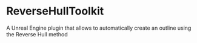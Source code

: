 # ReverseHullToolkit
A Unreal Engine plugin that allows to automatically create an outline using the Reverse Hull method
